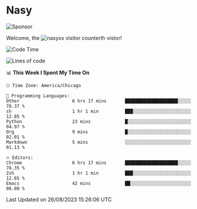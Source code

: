 # Nasy

<!--
<p align="center">
<img height="200" src="https://github-readme-stats.vercel.app/api?username=nasyxx&count_private=true&show_icons=true&theme=dracula&include_all_commits=true"/>
<img height="200" src="https://github-readme-stats.vercel.app/api/top-langs/?username=nasyxx&theme=dracula&hide=html,jupyter+notebook&count_private=true&show_icons=true"/>
</p>

  
----------------
-->

![Sponsor](https://img.shields.io/static/v1.svg?label=Sponsor&message=%E2%9D%A4&logo=GitHub&style=flat&color=pink)
 
Welcome, the ![nasyxx visitor counter](https://count.getloli.com/get/@nasyxx?theme=rule34)th vistor!
 
<!--START_SECTION:waka-->
![Code Time](http://img.shields.io/badge/Code%20Time-3%2C664%20hrs%2026%20mins-blue)

![Lines of code](https://img.shields.io/badge/From%20Hello%20World%20I%27ve%20Written-6.3%20million%20lines%20of%20code-blue)

📊 **This Week I Spent My Time On** 

```text
🕑︎ Time Zone: America/Chicago

💬 Programming Languages: 
Other                    6 hrs 17 mins       ████████████████████░░░░░   78.37 % 
sh                       1 hr 1 min          ███░░░░░░░░░░░░░░░░░░░░░░   12.85 % 
Python                   23 mins             █░░░░░░░░░░░░░░░░░░░░░░░░   04.97 % 
Org                      9 mins              █░░░░░░░░░░░░░░░░░░░░░░░░   02.01 % 
Markdown                 5 mins              ░░░░░░░░░░░░░░░░░░░░░░░░░   01.13 % 

🔥 Editors: 
Chrome                   6 hrs 17 mins       ████████████████████░░░░░   78.35 % 
Zsh                      1 hr 1 min          ███░░░░░░░░░░░░░░░░░░░░░░   12.85 % 
Emacs                    42 mins             ██░░░░░░░░░░░░░░░░░░░░░░░   08.80 % 
```


 Last Updated on 26/08/2023 15:26:06 UTC
<!--END_SECTION:waka-->

<!-- ![visitors](https://visitor-badge.laobi.icu/badge?page_id=nasyxx.nasyxx) -->
